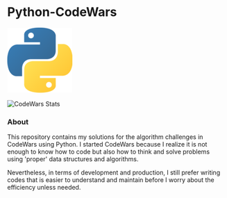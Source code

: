 # Python-CodeWars

![Python-Logo](/python_logo.png?raw=true)

![CodeWars Stats](https://www.codewars.com/users/romnegrillo/badges/large)

### About

This repository contains my solutions for the 
algorithm challenges in CodeWars using Python.
I started CodeWars because I realize it is not enough to
know how to code but also how to think and solve
problems using 'proper' data structures and algorithms.

Nevertheless, in terms of development and
production, I still prefer writing codes that is 
easier to understand and maintain before I worry
about the efficiency unless needed.


